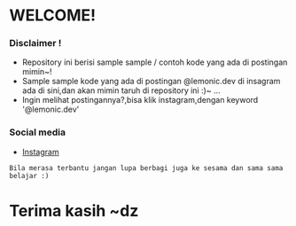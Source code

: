 # WELCOME!
### Disclaimer !
* Repository ini berisi sample sample / contoh kode yang ada di postingan mimin~!
* Sample sample kode yang ada di postingan @lemonic.dev di insagram ada di sini,dan akan mimin taruh di repository ini :)~ ...
* Ingin melihat postingannya?,bisa klik instagram,dengan keyword '@lemonic.dev'
### Social media
* [Instagram](https://www.instagram.com/lemonic.dev_/)

```
Bila merasa terbantu jangan lupa berbagi juga ke sesama dan sama sama belajar :)
```
# Terima kasih ~dz
